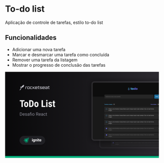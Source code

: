 # To-do list

Aplicação de controle de tarefas, estilo to-do list

## Funcionalidades

- Adicionar uma nova tarefa
- Marcar e desmarcar uma tarefa como concluída
- Remover uma tarefa da listagem
- Mostrar o progresso de conclusão das tarefas

![Capa do Projeto](./src/assets/images/bg-readme.png)